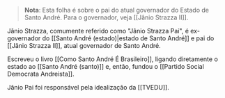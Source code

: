 > **Nota**: Esta folha é sobre o pai do atual governador do Estado de Santo André. Para o governador, veja [[Jânio Strazza II]].

Jânio Strazza, comumente referido como "Jânio Strazza Pai", é ex-governador do [[Santo André (estado)|estado de Santo André]] e pai do [[Jânio Strazza II]], atual governador de Santo André.

Escreveu o livro [[Como Santo André É Brasileiro]], ligando diretamente o estado ao [[Santo André (santo)]] e, então, fundou o [[Partido Social Democrata Andreista]].

Jânio Pai foi responsável pela idealização da [[TVEDU]].